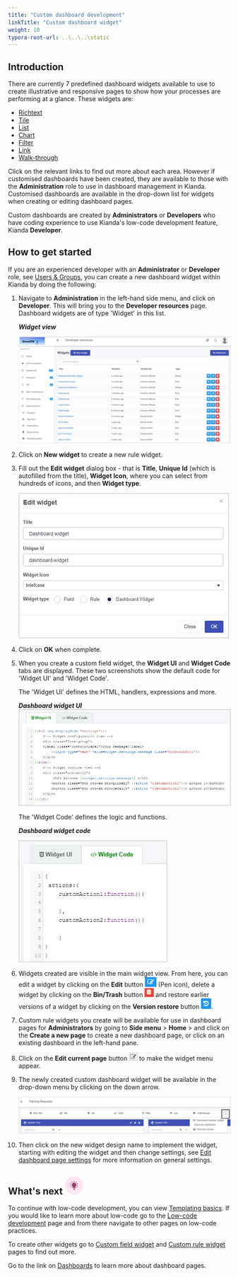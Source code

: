 ```yaml
---
title: "Custom dashboard development"
linkTitle: "Custom dashboard widget"
weight: 10
typora-root-url: ..\..\..\static
---
```


## Introduction

There are currently 7 predefined dashboard widgets available to use to create illustrative and responsive pages to show how your processes are performing at a glance. These widgets are:

- [Richtext](/platform/pages/richtext/)
- [Tile](/platform/pages/tile/)
- [List](/platform/pages/list/)
- [Chart](//platform/pages/chart/)
- [Filter](/platform/pages/filter/)
- [Link](/platform/pages/link/)
- [Walk-through](/platform/pages/walkthrough/)

Click on the relevant links to find out more about each area. However if customised dashboards have been created, they are available to those with the  **Administration** role to use in dashboard management in Kianda. Customised dashboards are available in the drop-down list for widgets when creating or editing dashboard pages.

Custom dashboards are created by **Administrators** or **Developers** who have coding experience to use Kianda's low-code development feature, Kianda **Developer**. 

## How to get started

If you are an experienced developer with an **Administrator** or **Developer** role, see [Users & Groups](/platform/administration/users/), you can create a new dashboard widget within Kianda by doing the following: 

1. Navigate to **Administration** in the left-hand side menu, and click on **Developer**. This will bring you to the **Developer resources** page. Dashboard widgets are of type 'Widget' in this list.

   ***Widget view***

   ![Widget view](/images/developer-view.jpg)

2. Click on **New widget** to create a new rule widget.

3. Fill out the **Edit widget** dialog box - that is **Title**, **Unique Id** (which is autofilled from the title), **Widget Icon**, where you can select from hundreds of icons, and then **Widget type**. 

   ![Edit widget](/images/edit-dashboard-widget.jpg)

4. Click on **OK** when complete.

5. When you create a custom field widget, the **Widget UI** and **Widget Code** tabs are displayed. These two screenshots show the default code for 'Widget UI' and 'Widget Code'.

      The 'Widget UI' defines the HTML, handlers, expressions and more.

      ***Dashboard widget UI***
      ![Widget UI](/images/dashboard-widget-ui.jpg)

      The 'Widget Code' defines the logic and functions.

      ***Dashboard widget code***

      ![Widget code](/images/dashboard-widget-code.jpg)

6. Widgets created are visible in the main widget view. From here, you can edit a widget by clicking on the **Edit** button  ![Pen button](/images/bluepen.png) (Pen icon), delete a widget by clicking on the **Bin/Trash** button ![Bin button](/images/binicon.png) and restore earlier versions of a widget by clicking on the **Version restore** button ![Restore](/images/bluerestore.png).

7. Custom rule widgets you create will be available for use in dashboard pages for **Administrators** by going to **Side menu** > **Home** > and click on the **Create a new page** to create a new dashboard page, or click on an existing dashboard in the left-hand pane. 

8. Click on the **Edit current page** button ![Edit page button](/images/edit-current-page.jpg) to make the widget menu appear.

9. The newly created custom dashboard widget will be available in the drop-down menu by clicking on the down arrow.

      ![Custom dashboard widgets drop-down list](/images/custom-dashboard-widgets.jpg)

10. Then click on the new widget design name to implement the widget, starting with editing the widget and then change settings, see [Edit dashboard page settings](/platform/pages/#how-to-edit-dashboard-page-settings) for more information on general settings.



## What's next ![Idea icon](/images/18.png)

To continue with low-code development, you can view [Templating basics](/low-code/templating-basics/). If you would like to learn more about low-code go to the [Low-code development](/low-code/) page and from there navigate to other pages on low-code practices.

To create other widgets go to [Custom field widget](/low-code/field-widget/) and [Custom rule widget](/low-code/rule-widget/) pages to find out more.

Go to the link on [Dashboards](/platform/pages/) to learn more about dashboard pages.

